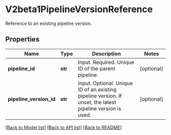 # V2beta1PipelineVersionReference

Reference to an existing pipeline version.
## Properties
Name | Type | Description | Notes
------------ | ------------- | ------------- | -------------
**pipeline_id** | **str** | Input. Required. Unique ID of the parent pipeline. | [optional] 
**pipeline_version_id** | **str** | Input. Optional. Unique ID of an existing pipeline version. If unset, the latest pipeline version is used. | [optional] 

[[Back to Model list]](../README.md#documentation-for-models) [[Back to API list]](../README.md#documentation-for-api-endpoints) [[Back to README]](../README.md)


